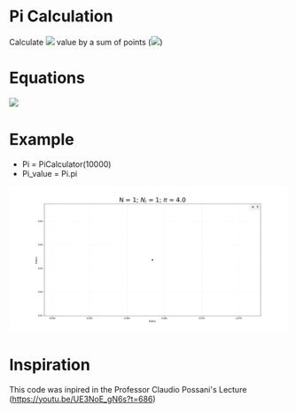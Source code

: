# Pi Calculation
Calculate <img src="https://render.githubusercontent.com/render/math?math={\pi}"> value by a sum of points (<img src="https://render.githubusercontent.com/render/math?math={\frac{N_{i}}{N}}">)

# Equations
<img src="https://render.githubusercontent.com/render/math?math={\Huge \pi \approx 4\frac{N_{i}}{N}}">

# Example
* Pi = PiCalculator(10000)
* Pi_value = Pi.pi

![example](https://github.com/ClaytonSdS/Pi/blob/main/example.gif)

# Inspiration
This code was inpired in the Professor Claudio Possani's Lecture (https://youtu.be/UE3NoE_gN6s?t=686)
